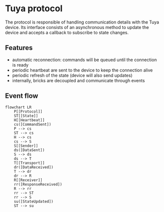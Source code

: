 # Tuya protocol

The protocol is responsible of handling communication details with the Tuya device.
Its interface consists of an asynchronous method to update the device and accepts a callback to subscribe to state changes.

## Features
- automatic reconnection: commands will be queued until the connection is ready
- periodic heartbeat are sent to the device to keep the connection alive
- periodic refresh of the state (device will also send updates)
- internally, bricks are decoupled and communicate through events

## Event flow

```mermaid
flowchart LR
    P[[Protocol]]
    ST[[State]]
    H[[Heartbeat]]
    cs([CommandSent])
    P --> cs
    ST --> cs
    H --> cs
    cs --> S
    S[[Sender]]
    ds([DataSent])
    S --> ds
    ds --> T
    T[[Transport]]
    dr([DataReceived])
    T --> dr
    dr --> R
    R[[Receiver]]
    rr([ResponseReceived])
    R --> rr
    rr --> ST
    rr --> S
    su([StateUpdated])
    ST --> su
```